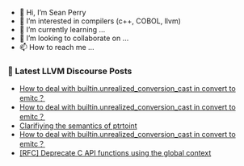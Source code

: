 - 👋 Hi, I’m Sean Perry
- 👀 I’m interested in compilers (c++, COBOL, llvm)
- 🌱 I’m currently learning ...
- 💞️ I’m looking to collaborate on ...
- 📫 How to reach me ...

<!---
s66perry/s66perry is a ✨ special ✨ repository because its `README.md` (this file) appears on your GitHub profile.
You can click the Preview link to take a look at your changes.
--->
### 📕 Latest LLVM Discourse Posts

<!-- DISCOURSE-LLVM:START -->
- [How to deal with builtin.unrealized_conversion_cast in convert to emitc？](https://discourse.llvm.org/t/how-to-deal-with-builtin-unrealized-conversion-cast-in-convert-to-emitc/88640#post_3)
- [How to deal with builtin.unrealized_conversion_cast in convert to emitc？](https://discourse.llvm.org/t/how-to-deal-with-builtin-unrealized-conversion-cast-in-convert-to-emitc/88640#post_2)
- [Clarifiying the semantics of ptrtoint](https://discourse.llvm.org/t/clarifiying-the-semantics-of-ptrtoint/83987?page=4#post_73)
- [How to deal with builtin.unrealized_conversion_cast in convert to emitc？](https://discourse.llvm.org/t/how-to-deal-with-builtin-unrealized-conversion-cast-in-convert-to-emitc/88640#post_1)
- [[RFC] Deprecate C API functions using the global context](https://discourse.llvm.org/t/rfc-deprecate-c-api-functions-using-the-global-context/88639#post_1)
<!-- DISCOURSE-LLVM:END -->
